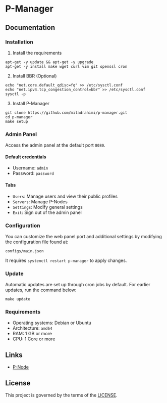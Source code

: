 # P-Manager

## Documentation

### Installation

1. Install the requirements

```shell
apt-get -y update && apt-get -y upgrade
apt-get -y install make wget curl vim git openssl cron
```

2. Install BBR (Optional)

```shell
echo "net.core.default_qdisc=fq" >> /etc/sysctl.conf
echo "net.ipv4.tcp_congestion_control=bbr" >> /etc/sysctl.conf
sysctl -p
```

3. Install P-Manager

```shell
git clone https://github.com/miladrahimi/p-manager.git
cd p-manager
make setup
```

### Admin Panel

Access the admin panel at the default port `8080`.

#### Default credentials

* Username: `admin`
* Password: `password`

#### Tabs

* `Users`: Manage users and view their public profiles
* `Servers`: Manage P-Nodes
* `Settings`: Modify general settings
* `Exit`: Sign out of the admin panel

### Configuration

You can customize the web panel port and additional settings by modifying the configuration file found at:

```shell
configs/main.json
```

It requires `systemctl restart p-manager` to apply changes.

### Update

Automatic updates are set up through cron jobs by default.
For earlier updates, run the command below:

``` shell
make update
```

### Requirements

 * Operating systems: Debian or Ubuntu
 * Architecture: `amd64`
 * RAM: 1 GB or more
 * CPU: 1 Core or more

## Links

* [P-Node](https://github.com/miladrahimi/p-node)

## License

This project is governed by the terms of the [LICENSE](LICENSE.md).
